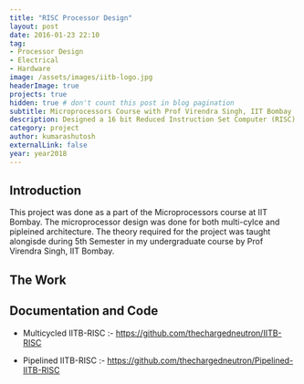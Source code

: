 ```yaml
---
title: "RISC Processor Design"
layout: post
date: 2016-01-23 22:10
tag:
- Processor Design
- Electrical
- Hardware
image: /assets/images/iitb-logo.jpg
headerImage: true
projects: true
hidden: true # don't count this post in blog pagination
subtitle: Microprocessors Course with Prof Virendra Singh, IIT Bombay
description: Designed a 16 bit Reduced Instruction Set Computer (RISC) based Processor. Designed two versions of the same Instruction Set Architecture (ISA) - Multi Cycle and Pipelined (Six stages)
category: project
author: kumarashutosh
externalLink: false
year: year2018
---
```


## Introduction

This project was done as a part of the Microprocessors course at IIT Bombay. The microprocessor design was done for both multi-cylce and pipleined architecture. The theory required for the project was taught alongisde during 5th Semester in my undergraduate course by Prof Virendra Singh, IIT Bombay.

## The Work




## Documentation and Code

- Multicycled IITB-RISC :- https://github.com/thechargedneutron/IITB-RISC

- Pipelined IITB-RISC :- https://github.com/thechargedneutron/Pipelined-IITB-RISC
